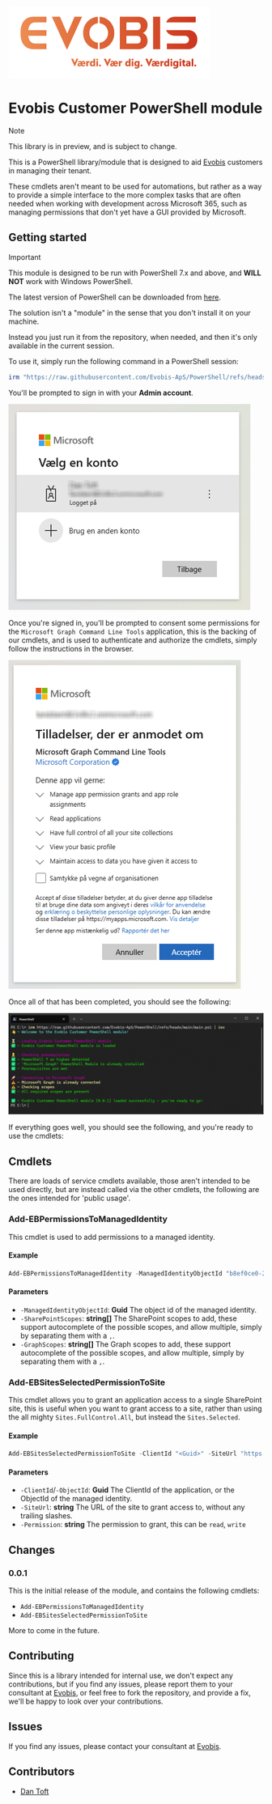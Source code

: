 ![Evobis logo](./assets/EVOBIS-Logo.png)

# Evobis Customer PowerShell module

> [!NOTE]
> This library is in preview, and is subject to change.

This is a PowerShell library/module that is designed to aid [Evobis](https://evobis.dk) customers in managing their tenant.

These cmdlets aren't meant to be used for automations, but rather as a way to provide a simple interface to the more complex tasks that are often needed when working with development across Microsoft 365, such as managing permissions that don't yet have a GUI provided by Microsoft.

## Getting started

> [!IMPORTANT]
> This module is designed to be run with PowerShell 7.x and above, and **WILL NOT** work with Windows PowerShell.
> 
> The latest version of PowerShell can be downloaded from [here](https://aka.ms/powershell-release?tag=stable).

The solution isn't a "module" in the sense that you don't install it on your machine. 

Instead you just run it from the repository, when needed, and then it's only available in the current session.

To use it, simply run the following command in a PowerShell session:

```powershell
irm "https://raw.githubusercontent.com/Evobis-ApS/PowerShell/refs/heads/main/main.ps1" | iex
```

You'll be prompted to sign in with your **Admin account**.

![A screenshot from the sign-in process](./assets/Choose-account.png)

Once you're signed in, you'll be prompted to consent some permissions for the `Microsoft Graph Command Line Tools` application, this is the backing of our cmdlets, and is used to authenticate and authorize the cmdlets, simply follow the instructions in the browser.

![A screenshot from the sign-in process](./assets/Consent.png)

Once all of that has been completed, you should see the following:

![A screenshot from a successful initialization of the library](./assets/Success.png)


If everything goes well, you should see the following, and you're ready to use the cmdlets:



## Cmdlets

There are loads of service cmdlets available, those aren't intended to be used directly, but are instead called via the other cmdlets, the following are the ones intended for 'public usage'.

### Add-EBPermissionsToManagedIdentity

This cmdlet is used to add permissions to a managed identity.

#### Example

```powershell
Add-EBPermissionsToManagedIdentity -ManagedIdentityObjectId "b8ef0ce0-2e99-4950-8bfd-713fb0ce810a" -SharePointScopes Sites.FullControl.All -GraphScopes Directory.Read.All, Mail.Send
```

#### Parameters

- `-ManagedIdentityObjectId`: **Guid** The object id of the managed identity.
- `-SharePointScopes`: **string\[\]** The SharePoint scopes to add, these support autocomplete of the possible scopes, and allow multiple, simply by separating them with a `,`.
- `-GraphScopes`: **string\[\]** The Graph scopes to add, these support autocomplete of the possible scopes, and allow multiple, simply by separating them with a `,`.

### Add-EBSitesSelectedPermissionToSite

This cmdlet allows you to grant an application access to a single SharePoint site, this is useful when you want to grant access to a site, rather than using the all mighty `Sites.FullControl.All`, but instead the `Sites.Selected`.

#### Example

```powershell
Add-EBSitesSelectedPermissionToSite -ClientId "<Guid>" -SiteUrl "https://<tenant>.sharepoint.com/sites/<site>" -Permission read
```

#### Parameters

- `-ClientId`/`-ObjectId`: **Guid** The ClientId of the application, or the ObjectId of the managed identity.
- `-SiteUrl`: **string** The URL of the site to grant access to, without any trailing slashes.
- `-Permission`: **string** The permission to grant, this can be `read`, `write`

## Changes

### 0.0.1

This is the initial release of the module, and contains the following cmdlets:

- `Add-EBPermissionsToManagedIdentity`
- `Add-EBSitesSelectedPermissionToSite`

More to come in the future.

## Contributing

Since this is a library intended for internal use, we don't expect any contributions, but if you find any issues, please report them to your consultant at [Evobis](https://evobis.dk/om-evobis/our-team/), or feel free to fork the repository, and provide a fix, we'll be happy to look over your contributions.

## Issues

If you find any issues, please contact your consultant at [Evobis](https://evobis.dk/om-evobis/our-team/).

## Contributors

- [Dan Toft](https://dan-toft.dk)